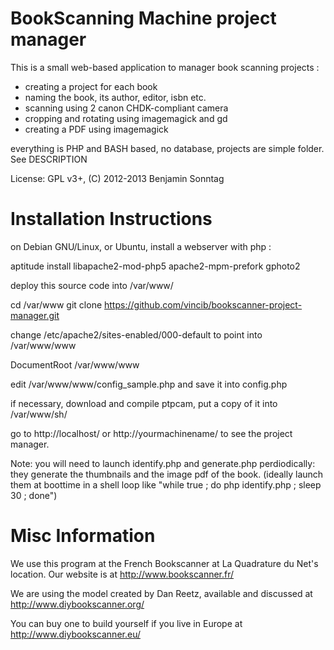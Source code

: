 BookScanning Machine project manager
====================================

This is a small web-based application to manager book scanning projects : 

- creating a project for each book
- naming the book, its author, editor, isbn etc.
- scanning using 2 canon CHDK-compliant camera 
- cropping and rotating using imagemagick and gd
- creating a PDF using imagemagick

everything is PHP and BASH based, no database, projects are simple folder. See DESCRIPTION

License: GPL v3+, 
(C) 2012-2013 Benjamin Sonntag <benjamin at sonntag dot fr>



Installation Instructions
=========================

on Debian GNU/Linux, or Ubuntu, install a webserver with php : 

 aptitude install libapache2-mod-php5 apache2-mpm-prefork gphoto2

deploy this source code into /var/www/ 

 cd /var/www
 git clone https://github.com/vincib/bookscanner-project-manager.git

change /etc/apache2/sites-enabled/000-default to point into  /var/www/www

 DocumentRoot /var/www/www

edit /var/www/www/config_sample.php and save it into config.php

if necessary, download and compile ptpcam, put a copy of it into /var/www/sh/

go to http://localhost/ or http://yourmachinename/ to see the project manager.

Note: you will need to launch identify.php and generate.php perdiodically: they generate the thumbnails and the image pdf of the book. (ideally launch them at boottime in a shell loop like  "while true ; do php identify.php ; sleep 30 ; done")


Misc Information
================

We use this program at the French Bookscanner at La Quadrature du Net's location. Our website is at http://www.bookscanner.fr/

We are using the model created by Dan Reetz, available and discussed at http://www.diybookscanner.org/

You can buy one to build yourself if you live in Europe at http://www.diybookscanner.eu/

